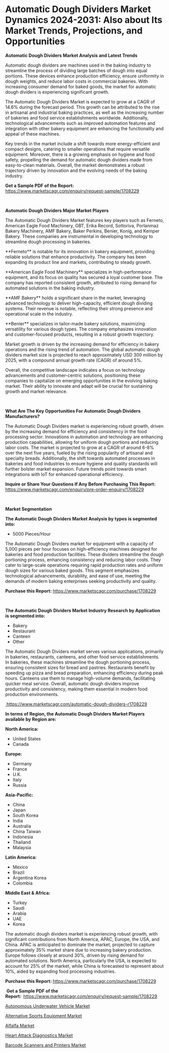 <p><h1>Automatic Dough Dividers Market Dynamics 2024-2031: Also about Its Market Trends, Projections, and Opportunities</h1></p><p><strong>Automatic Dough Dividers Market Analysis and Latest Trends</strong></p>
<p><p>Automatic dough dividers are machines used in the baking industry to streamline the process of dividing large batches of dough into equal portions. These devices enhance production efficiency, ensure uniformity in dough weights, and reduce labor costs in commercial bakeries. With increasing consumer demand for baked goods, the market for automatic dough dividers is experiencing significant growth.</p><p>The Automatic Dough Dividers Market is expected to grow at a CAGR of 14.6% during the forecast period. This growth can be attributed to the rise in artisanal and industrial baking practices, as well as the increasing number of bakeries and food service establishments worldwide. Additionally, technological advancements such as improved automation features and integration with other bakery equipment are enhancing the functionality and appeal of these machines.</p><p>Key trends in the market include a shift towards more energy-efficient and compact designs, catering to smaller operations that require versatile equipment. Moreover, there is a growing emphasis on hygiene and food safety, propelling the demand for automatic dough dividers made from easy-to-clean materials. Overall, the market demonstrates a robust trajectory driven by innovation and the evolving needs of the baking industry.</p></p>
<p><strong>Get a Sample PDF of the Report:&nbsp;</strong> <a href="https://www.marketscagr.com/enquiry/request-sample/1708229?utm_campaign=1126&utm_medium=2&utm_source=Github&utm_content=ia&utm_term=18122024&utm_id=automatic-dough-dividers">https://www.marketscagr.com/enquiry/request-sample/1708229</a></p>
<p>&nbsp;</p>
<p><strong>Automatic Dough Dividers Major Market Players</strong></p>
<p><p>The Automatic Dough Dividers Market features key players such as Ferneto, American Eagle Food Machinery, GBT, Erika Record, Sottoriva, Porlanmaz Bakery Machinery, AMF Bakery, Baker Perkins, Benier, Konig, and Kemper Bakery. These companies are instrumental in developing technology to streamline dough processing in bakeries.</p><p>**Ferneto** is notable for its innovation in bakery equipment, providing reliable solutions that enhance productivity. The company has been expanding its product line and markets, contributing to steady growth.</p><p>**American Eagle Food Machinery** specializes in high-performance equipment, and its focus on quality has secured a loyal customer base. The company has reported consistent growth, attributed to rising demand for automated solutions in the baking industry.</p><p>**AMF Bakery** holds a significant share in the market, leveraging advanced technology to deliver high-capacity, efficient dough dividing systems. Their revenue is notable, reflecting their strong presence and operational scale in the industry.</p><p>**Benier** specializes in tailor-made bakery solutions, maximizing versatility for various dough types. The company emphasizes innovation and customer-focused products, resulting in a robust growth trajectory.</p><p>Market growth is driven by the increasing demand for efficiency in bakery operations and the rising trend of automation. The global automatic dough dividers market size is projected to reach approximately USD 300 million by 2025, with a compound annual growth rate (CAGR) of around 5%.</p><p>Overall, the competitive landscape indicates a focus on technology advancements and customer-centric solutions, positioning these companies to capitalize on emerging opportunities in the evolving baking market. Their ability to innovate and adapt will be crucial for sustaining growth and market relevance.</p></p>
<p>&nbsp;</p>
<p><strong>What Are The Key Opportunities For Automatic Dough Dividers Manufacturers?</strong></p>
<p><p>The Automatic Dough Dividers market is experiencing robust growth, driven by the increasing demand for efficiency and consistency in the food processing sector. Innovations in automation and technology are enhancing production capabilities, allowing for uniform dough portions and reducing labor costs. The market is projected to grow at a CAGR of around 6-8% over the next five years, fueled by the rising popularity of artisanal and specialty breads. Additionally, the shift towards automated processes in bakeries and food industries to ensure hygiene and quality standards will further bolster market expansion. Future trends point towards smart integrations with IoT for enhanced operational efficiency.</p></p>
<p><strong>Inquire or Share Your Questions If Any Before Purchasing This Report:</strong> <a href="https://www.marketscagr.com/enquiry/pre-order-enquiry/1708229?utm_campaign=1126&utm_medium=2&utm_source=Github&utm_content=ia&utm_term=18122024&utm_id=automatic-dough-dividers">https://www.marketscagr.com/enquiry/pre-order-enquiry/1708229</a></p>
<p>&nbsp;</p>
<p><strong>Market Segmentation</strong></p>
<p><strong>The Automatic Dough Dividers Market Analysis by types is segmented into:</strong></p>
<p><ul><li>5000 Pieces/Hour</li></ul></p>
<p><p>The Automatic Dough Dividers market for equipment with a capacity of 5,000 pieces per hour focuses on high-efficiency machines designed for bakeries and food production facilities. These dividers streamline the dough portioning process, enhancing consistency and reducing labor costs. They cater to large-scale operations requiring rapid production rates and uniform dough sizes for various baked goods. This segment emphasizes technological advancements, durability, and ease of use, meeting the demands of modern baking enterprises seeking productivity and quality.</p></p>
<p><strong>Purchase this Report:&nbsp;</strong><a href="https://www.marketscagr.com/purchase/1708229?utm_campaign=1126&utm_medium=2&utm_source=Github&utm_content=ia&utm_term=18122024&utm_id=automatic-dough-dividers">https://www.marketscagr.com/purchase/1708229</a></p>
<p>&nbsp;</p>
<p><strong>The Automatic Dough Dividers Market Industry Research by Application is segmented into:</strong></p>
<p><ul><li>Bakery</li><li>Restaurant</li><li>Canteen</li><li>Other</li></ul></p>
<p><p>The Automatic Dough Dividers market serves various applications, primarily in bakeries, restaurants, canteens, and other food service establishments. In bakeries, these machines streamline the dough portioning process, ensuring consistent sizes for bread and pastries. Restaurants benefit by speeding up pizza and bread preparation, enhancing efficiency during peak hours. Canteens use them to manage high-volume demands, facilitating quicker meal service. Overall, automatic dough dividers improve productivity and consistency, making them essential in modern food production environments.</p></p>
<p><a href="https://www.marketscagr.com/automatic-dough-dividers-r1708229?utm_campaign=1126&utm_medium=2&utm_source=Github&utm_content=ia&utm_term=18122024&utm_id=automatic-dough-dividers">&nbsp;https://www.marketscagr.com/automatic-dough-dividers-r1708229</a></p>
<p><strong>In terms of Region, the Automatic Dough Dividers Market Players available by Region are:</strong></p>
<p>
    <p> <strong> North America: </strong>
        <ul>
            <li>United States</li>
            <li>Canada</li>
        </ul>
        </p> 
    <p> <strong> Europe: </strong>
        <ul>
            <li>Germany</li>
            <li>France</li>
            <li>U.K.</li>
            <li>Italy</li>
            <li>Russia</li>
        </ul>
        </p> 
    <p> <strong> Asia-Pacific: </strong>
        <ul>
            <li>China</li>
            <li>Japan</li>
            <li>South Korea</li>
            <li>India</li>
            <li>Australia</li>
            <li>China Taiwan</li>
            <li>Indonesia</li>
            <li>Thailand</li>
            <li>Malaysia</li>
        </ul>
        </p> 
    <p> <strong> Latin America: </strong>
        <ul>
            <li>Mexico</li>
            <li>Brazil</li>
            <li>Argentina Korea</li>
            <li>Colombia</li>
        </ul>
        </p> 
    <p> <strong> Middle East & Africa: </strong>
        <ul>
            <li>Turkey</li>
            <li>Saudi</li>
            <li>Arabia</li>
            <li>UAE</li>
            <li>Korea</li>
        </ul>
    </p>
    </p>
<p><p>The automatic dough dividers market is experiencing robust growth, with significant contributions from North America, APAC, Europe, the USA, and China. APAC is anticipated to dominate the market, projected to capture approximately 35% market share due to increasing bakery production. Europe follows closely at around 30%, driven by rising demand for automated solutions. North America, particularly the USA, is expected to account for 25% of the market, while China is forecasted to represent about 10%, aided by expanding food processing industries.</p></p>
<p><strong>Purchase this Report: </strong><a href="https://www.marketscagr.com/purchase/1708229?utm_campaign=1126&utm_medium=2&utm_source=Github&utm_content=ia&utm_term=18122024&utm_id=automatic-dough-dividers">https://www.marketscagr.com/purchase/1708229</a></p>
<p>&nbsp;<strong>Get a Sample PDF of the Report:&nbsp;&nbsp;</strong><a href="https://www.marketscagr.com/enquiry/request-sample/1708229?utm_campaign=1126&utm_medium=2&utm_source=Github&utm_content=ia&utm_term=18122024&utm_id=automatic-dough-dividers">https://www.marketscagr.com/enquiry/request-sample/1708229</a></p>
<p><strong></strong></p>
<p><p><a href="https://www.linkedin.com/pulse/autonomous-underwater-vehicle-market-expansion-forecast-kpjaf?utm_campaign=1126&utm_medium=2&utm_source=Github&utm_content=ia&utm_term=18122024&utm_id=automatic-dough-dividers">Autonomous Underwater Vehicle Market</a></p><p><a href="https://www.linkedin.com/pulse/alternative-sports-equipment-market-size-expansion-analysis-hmz6e?utm_campaign=1126&utm_medium=2&utm_source=Github&utm_content=ia&utm_term=18122024&utm_id=automatic-dough-dividers">Alternative Sports Equipment Market</a></p><p><a href="https://www.linkedin.com/pulse/a-mkt-nova-vc8zf?utm_campaign=1126&utm_medium=2&utm_source=Github&utm_content=ia&utm_term=18122024&utm_id=automatic-dough-dividers">Alfalfa Market</a></p><p><a href="https://www.linkedin.com/pulse/whats-next-heart-attack-diagnostics-market-look-14-cagr-growth-azvif?utm_campaign=1126&utm_medium=2&utm_source=Github&utm_content=ia&utm_term=18122024&utm_id=automatic-dough-dividers">Heart Attack Diagnostics Market</a></p><p><a href="https://www.linkedin.com/pulse/barcode-scanners-printers-market-analysis-report-predicts-trends-btw9f?utm_campaign=1126&utm_medium=2&utm_source=Github&utm_content=ia&utm_term=18122024&utm_id=automatic-dough-dividers">Barcode Scanners and Printers Market</a></p></p>